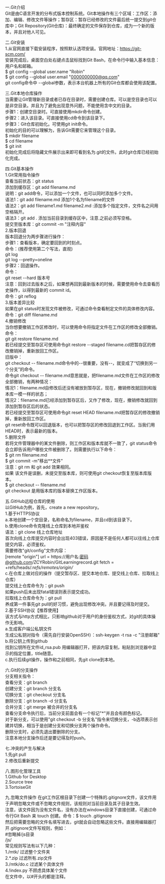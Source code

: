 一.Git介绍  
Git是由C语言开发的分布式版本控制系统。Git本地操作有三个区域：工作区：添加、编辑、修改文件等操作；暂存区：暂存已经修改的文件最后统一提交到git仓库中；Git Repository(Git仓库)：最终确定的文件保存到仓库，成为一个新的版本，并且对他人可见。  

二.Git安装    
1.从官网直接下载安装程序，按照默认选项安装。官网地址：https://git-scm.com/  
安装完成后，桌面空白处右键点击鼠标找到Git Bash，在命令行中输入基本信息：用户名和邮箱。  
$ git config --global user.name "Robin"  
$ git config --global user.email "0000000000@qq.com"  
git config命令中 --global参数，表示本台机器上所有的Git仓库都会使用该配置。  

三.Git本地仓库操作  
当需要让Git管理新目录或者已存在目录时，需要创建仓库。可以是空目录也可以是非空目录。并且为了避免出现意外问题，不能使用含中文的目录。    
步骤1：创建空目录时。可直接使用mkdir命令创建。  
步骤2：进入该目录。可直接使用cd命令到该目录下。  
步骤3：Git仓库初始化。可使用git init命令。  
初始化的目的可以理解为，告诉Git需要它来管理这个目录。  
$ mkdir filename  
$ cd filename  
$ git init  
初始化完成后将隐藏文件展示出来即可看到名为.git的文件。此时git仓库已经初始化完成。  

四.Git基本操作  
1.Git常用指令操作  
查看当前状态：git status  
添加到缓存区：git add filename.md  
说明：git add命令，可以添加一个文件，也可以同时添加多个文件。  
语法1：git add filename.md 添加1个名为filename的文件  
语法2：git add filename1.md filename2.md :添加多个指定文件，文件名之间用空格隔开。  
语法3：git add . 添加当前目录到缓存区中，注意.之前必须写空格。  
提交至版本库：git commit -m "注释内容"  
2.版本回退  
版本回退分为两步骤进行操作：  
步骤1：查看版本，确定要回到的时刻点。  
命令：(推荐使用第二个写法，直观)  
git log  
git log --pretty=oneline  
步骤2：回退操作。  
命令：  
git reset --hard 版本号  
注意：回到过去版本之后，如果想再回到最新版本的时候，需要使用命令去查看历史操作，以得到最新的 commit id。  
命令：git reflog  
3.版本差异比较  
如果在git status时发现文件被修改，可通过命令查看制定文件的具体修改内容。  
命令：git diff filename.md  
4.撤销修改  
当你想要撤销工作区修改时，可以使用命令将指定文件在工作区的修改全部撤销。  
命令：  
git git restore filename.md  
若已经提交至暂存区可使用命令git restore --staged filename.cd把暂存区的修改撤销掉，重新放回工作区。  
旧版中：  
git checkout -- filename.md命令中的--很重要，没有--，就变成了“切换到另一个分支”的命令。  
命令git checkout -- filename.md意思就是，把filename.md文件在工作区的修改全部撤销，有两种情况：  
情况1：filename.md自修改后还没有被放到暂存区，现在，撤销修改就回到和版本库一模一样的状态；  
情况2：filename.md已经添加到暂存区后，又作了修改，现在，撤销修改就回到添加到暂存区后的状态。  
若已经提交至暂存区可使用命令git reset HEAD filename.md把暂存区的修改撤销掉，重新放回工作区。  
git reset命令既可以回退版本，也可以把暂存区的修改回退到工作区。当我们用HEAD时，表示最新的版本。  
5.删除文件  
若将文件管理器中的某文件删除，则工作区和版本库就不一致了，git status命令会立即告诉用户哪些文件被删除了。则需要执行以下命令：  
$ git rm filename.md  
$ git commit -m"移出**文件"  
注意：git rm <file> 和 git add <file>效果相同。  
如果 该文件是误删，未提交至版本库，则可使用git checkout恢复至版本库版本。  
$ git checkout -- filename.md  
git checkout 是用版本库的版本替换工作区版本。  

五.GitHub远程仓库的使用  
以GitHub为例，首先，create a new repository。  
1.基于HTTPS协议  
a.本地创建一个空目录，名称命名为filename，并且cd到该目录下。  
b.使用clone命令克隆线上仓库到本地并鉴权  
语法：git clone 线上仓库地址  
首次向线上仓库提交内容时会出现403错误，原因是不是任何人都可以往线上仓库提交内容，必须鉴权。  
需要修改"git/config"文件内容：  
[remote "origin"]
	url = https://用户名:密码@github.com/ZCYRobin/GitLearningrecord.git
	fetch = +refs/heads/*:refs/remotes/origin/*  
c.在仓库上做对应的操作（提交暂存区、提交本地仓库、提交线上仓库、拉取线上仓库）  
提交线上仓库命令为：git push  
如果push后未出现fatal错误则表示提交成功。  
拉取线上仓库命令为：git pull  
养成第一件事先git pull的好习惯，避免出现修改冲突。并且要记得及时提交。  
2.基于SSH协议【推荐使用】  
该方式与http方式相比，只影响github对于用户的身份鉴权方式，对git的具体操作无影响。  
a.生成客户端公私钥文件  
生成公私钥对指令（需先自行安装OpenSSH）：ssh-keygen -t rsa -c "注册邮箱"
b.将公钥上传到github  
找到公钥所在文件id_rsa.pub 用编辑器打开，把该内容复制，粘贴到浏览器中显示的指定位置，title随意。  
c.执行后续git操作，操作和之前相同，先git clone到本地。  

六.Git的分支操作  
分支相关指令：  
查看分支：git branch  
创建分支：git branch 分支名  
切换分支：git checkout 分支名  
删除分支：git branch -d 分支名  
合并分支：git merge 被合并的分支名  
查看分支命令执行后，当前分支前面会有一个标记"*"并且会有颜色标记。  
对于新分支，可以使用"git checkout -b 分支名"指令来切换分支，-b选项表示创建并切换，相当于是创建分支和切换分支两个操作命令。  
删除分支时，必须先退出要删除的分支。  
注意本地分支操作后还是要记得及时push。  

七.冲突的产生与解决  
1.先git pull  
2.修改后重新提交  

八.图形化管理工具  
1.Github for Desktop  
2.Source tree  
3.TortoiseGit  

九.忽略文件操作
在git工作区根目录下创建一个特殊的.gitignore文件，该文件用于声明忽略文件或不忽略文件规则，该规则对当前目录及其子目录生效。  
注意，该文件因为没有文件名，没有办法在windows目录下直接创建，可通过命令行Git Bash 来 touch 创建。命令：$ touch .gitignore  
然后把需要忽略的文件名填写进去，git就会自动忽略这些文件。直接用编辑器打开.gitignore文件写规则，例如：  
#忽略掉/js目录  
/js/  
常见规则写法有以下几种：  
1./mtk/			过滤整个文件夹  
2.*.zip			过滤所有.zip文件  
3./mtk/do.c		过滤某个具体文件  
4.!index.py		不顾虑具体某个文件  
在文件中，以#开头的都是注释。
